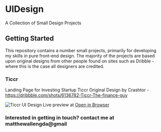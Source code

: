 # UIDesign
A Collection of Small Design Projects

## Getting Started

This repository contains a number small projects, primarily for developing my skills in pure front-end design. The majority of the projects are based upon original designs from other people found on sites such as Dribble - where this is the case all designers are credited.


###  Ticcr
Landing Page for Investing Startup Ticcr
Original Design by Crashtor - https://dribbble.com/shots/6136782-Ticcr-The-finance-guy

![Ticcr UI Design](https://raw.githubusercontent.com/imMatt/UIDesign/ticcr/master/screenshot.png "Ticcr UI Design")
Live preview at [Open in Browser](https://htmlpreview.github.io/?https://github.com/imMatt/UIDesign/blob/master/ticcr/index.html)


### Interested in getting in touch? contact me at matthewallengda@gmail